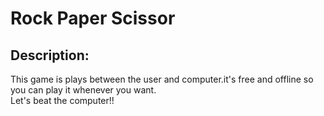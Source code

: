 # Rock Paper Scissor
<h2>Description:</h2>
<p>This game is plays between the user and computer.it's free and offline so you can play it whenever you want.<br>Let's beat the computer!!</p>


